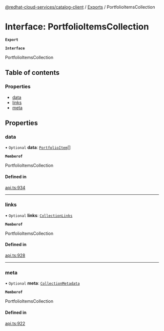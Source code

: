 [@redhat-cloud-services/catalog-client](../README.md) / [Exports](../modules.md) / PortfolioItemsCollection

# Interface: PortfolioItemsCollection

**`Export`**

**`Interface`**

PortfolioItemsCollection

## Table of contents

### Properties

- [data](PortfolioItemsCollection.md#data)
- [links](PortfolioItemsCollection.md#links)
- [meta](PortfolioItemsCollection.md#meta)

## Properties

### data

• `Optional` **data**: [`PortfolioItem`](PortfolioItem.md)[]

**`Memberof`**

PortfolioItemsCollection

#### Defined in

[api.ts:934](https://github.com/RedHatInsights/javascript-clients/blob/master/packages/catalog/api.ts#L934)

___

### links

• `Optional` **links**: [`CollectionLinks`](CollectionLinks.md)

**`Memberof`**

PortfolioItemsCollection

#### Defined in

[api.ts:928](https://github.com/RedHatInsights/javascript-clients/blob/master/packages/catalog/api.ts#L928)

___

### meta

• `Optional` **meta**: [`CollectionMetadata`](CollectionMetadata.md)

**`Memberof`**

PortfolioItemsCollection

#### Defined in

[api.ts:922](https://github.com/RedHatInsights/javascript-clients/blob/master/packages/catalog/api.ts#L922)
